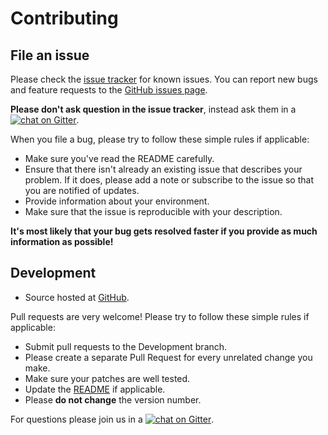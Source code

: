 Contributing
============

File an issue
-------------

Please check the [issue tracker](https://github.com/JoshuaCarroll/Raspberry-Pi-Weather-Station-Dashboard/issues) for known issues.  You can report new bugs and feature requests to the [GitHub issues page](https://github.com/JoshuaCarroll/Raspberry-Pi-Weather-Station-Dashboard/issues).

**Please don't ask question in the issue tracker**, instead ask them in a [![chat on Gitter](https://badges.gitter.im/JoshuaCarroll/Raspberry-Pi-Weather-Station-Dashboard.svg)](https://gitter.im/JoshuaCarroll/Raspberry-Pi-Weather-Station-Dashboard?utm_source=badge&utm_medium=badge&utm_campaign=pr-badge).

When you file a bug, please try to follow these simple rules if applicable:

* Make sure you've read the README carefully.
* Ensure that there isn't already an existing issue that describes your problem. If it does, please add a note or subscribe to the issue so that you are notified of updates.
* Provide information about your environment.
* Make sure that the issue is reproducible with your description.

**It's most likely that your bug gets resolved faster if you provide as much information as possible!**

Development
-----------

* Source hosted at [GitHub](https://github.com/JoshuaCarroll/Raspberry-Pi-Weather-Station-Dashboard).

Pull requests are very welcome! Please try to follow these simple rules if applicable:

* Submit pull requests to the Development branch.
* Please create a separate Pull Request for every unrelated change you make.
* Make sure your patches are well tested.
* Update the [README](https://github.com/JoshuaCarroll/Raspberry-Pi-Weather-Station-Dashboard/blob/master/README.md) if applicable.
* Please **do not change** the version number.

For questions please join us in a [![chat on Gitter](https://badges.gitter.im/JoshuaCarroll/Raspberry-Pi-Weather-Station-Dashboard.svg)](https://gitter.im/JoshuaCarroll/Raspberry-Pi-Weather-Station-Dashboard?utm_source=badge&utm_medium=badge&utm_campaign=pr-badge).